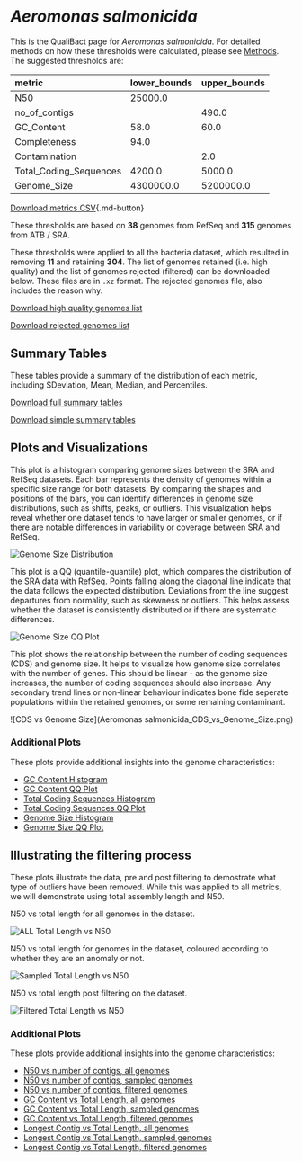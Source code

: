 # *Aeromonas salmonicida*

This is the QualiBact page for *Aeromonas salmonicida*. For detailed methods on how these thresholds were calculated, please see [Methods](../../methods.md).
The suggested thresholds are: 

| metric                 | lower_bounds   | upper_bounds   |
|:-----------------------|:---------------|:---------------|
| N50                    | 25000.0        |                |
| no_of_contigs          |                | 490.0          |
| GC_Content             | 58.0           | 60.0           |
| Completeness           | 94.0           |                |
| Contamination          |                | 2.0            |
| Total_Coding_Sequences | 4200.0         | 5000.0         |
| Genome_Size            | 4300000.0      | 5200000.0      |

[Download metrics CSV](Aeromonas_salmonicida_metrics.csv){.md-button}


These thresholds are based on **38** genomes from RefSeq and **315** genomes from ATB / SRA.

These thresholds were applied to all the bacteria dataset, which resulted in removing **11** and retaining **304**.
The list of genomes retained (i.e. high quality) and the list of genomes rejected (filtered) can be downloaded below. These files are in `.xz` format. The rejected genomes file, also includes the reason why.

[Download high quality genomes list](Aeromonas_salmonicida_high_quality_genomes.csv.xz)


[Download rejected genomes list](Aeromonas_salmonicida_filtered_out_genomes.csv.xz)



## Summary Tables
These tables provide a summary of the distribution of each metric, including SDeviation, Mean, Median, and Percentiles.

[Download full summary tables](summary.csv)

[Download simple summary tables](selected_summary.csv)

## Plots and Visualizations

This plot is a histogram comparing genome sizes between the SRA and RefSeq datasets. Each bar represents the density of genomes within a specific size range for both datasets. By comparing the shapes and positions of the bars, you can identify differences in genome size distributions, such as shifts, peaks, or outliers. This visualization helps reveal whether one dataset tends to have larger or smaller genomes, or if there are notable differences in variability or coverage between SRA and RefSeq.

![Genome Size Distribution](Genome_Size_refseq_histogram_kde.png)

This plot is a QQ (quantile-quantile) plot, which compares the distribution of the SRA data with RefSeq. Points falling along the diagonal line indicate that the data follows the expected distribution. Deviations from the line suggest departures from normality, such as skewness or outliers. This helps assess whether the dataset is consistently distributed or if there are systematic differences.

![Genome Size QQ Plot](Genome_Size_refseq_qqplot.png)

This plot shows the relationship between the number of coding sequences (CDS) and genome size. It helps to visualize how genome size correlates with the number of genes. This should be linear - as the genome size increases, the number of coding sequences should also increase. Any secondary trend lines or non-linear behaviour indicates bone fide seperate populations within the retained genomes, or some remaining contaminant. 

![CDS vs Genome Size](Aeromonas salmonicida_CDS_vs_Genome_Size.png)

### Additional Plots

These plots provide additional insights into the genome characteristics:

- [GC Content Histogram](GC_Content_refseq_histogram_kde.png)
- [GC Content QQ Plot](GC_Content_refseq_qqplot.png)
- [Total Coding Sequences Histogram](Total_Coding_Sequences_refseq_histogram_kde.png)
- [Total Coding Sequences QQ Plot](Total_Coding_Sequences_refseq_qqplot.png)
- [Genome Size Histogram](Genome_Size_refseq_histogram_kde.png)
- [Genome Size QQ Plot](Genome_Size_refseq_qqplot.png)
## Illustrating the filtering process
These plots illustrate the data, pre and post filtering to demostrate what type of outliers have been removed. While this was applied to all metrics, we will demonstrate using total assembly length and N50.

N50 vs total length for all genomes in the dataset.

![ALL Total Length vs N50](Aeromonas_salmonicida_all_total_length_N50.png)

N50 vs total length for genomes in the dataset, coloured according to whether they are an anomaly or not.

![Sampled Total Length vs N50](Aeromonas_salmonicida_sample_total_length_N50.png)

N50 vs total length post filtering on the dataset.

![Filtered Total Length vs N50](Aeromonas_salmonicida_filt_total_length_N50.png)

### Additional Plots

These plots provide additional insights into the genome characteristics:

- [N50 vs number of contigs, all genomes](Aeromonas_salmonicida_all_N50_number.png)
- [N50 vs number of contigs, sampled genomes](Aeromonas_salmonicida_sample_N50_number.png)
- [N50 vs number of contigs, filtered genomes](Aeromonas_salmonicida_filt_N50_number.png)
- [GC Content vs Total Length, all genomes](Aeromonas_salmonicida_all_total_length_GC_Content.png)
- [GC Content vs Total Length, sampled genomes](Aeromonas_salmonicida_sample_total_length_GC_Content.png)
- [GC Content vs Total Length, filtered genomes](Aeromonas_salmonicida_filt_total_length_GC_Content.png)
- [Longest Contig vs Total Length, all genomes](Aeromonas_salmonicida_all_total_length_longest.png)
- [Longest Contig vs Total Length, sampled genomes](Aeromonas_salmonicida_sample_total_length_longest.png)
- [Longest Contig vs Total Length, filtered genomes](Aeromonas_salmonicida_filt_total_length_longest.png)
